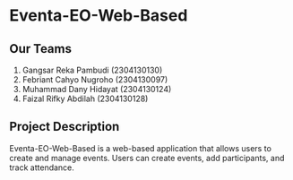 # Eventa-EO-Web-Based

## Our Teams
1. Gangsar Reka Pambudi (2304130130)
2. Febriant Cahyo Nugroho (2304130097)
3. Muhammad Dany Hidayat (2304130124)
4. Faizal Rifky Abdilah (2304130128)

## Project Description
Eventa-EO-Web-Based is a web-based application that allows users to create and manage events. Users can create events, add participants, and track attendance.
